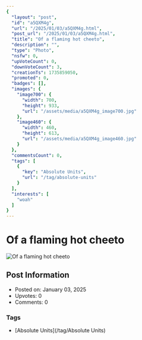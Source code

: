 ```yaml
---
{
  "layout": "post",
  "id": "a5QXM4g",
  "url": "/2025/01/03/a5QXM4g.html",
  "post_url": "/2025/01/03/a5QXM4g.html",
  "title": "Of a flaming hot cheeto",
  "description": "",
  "type": "Photo",
  "nsfw": 0,
  "upVoteCount": 0,
  "downVoteCount": 3,
  "creationTs": 1735859050,
  "promoted": 0,
  "badges": [],
  "images": {
    "image700": {
      "width": 700,
      "height": 933,
      "url": "/assets/media/a5QXM4g_image700.jpg"
    },
    "image460": {
      "width": 460,
      "height": 613,
      "url": "/assets/media/a5QXM4g_image460.jpg"
    }
  },
  "commentsCount": 0,
  "tags": [
    {
      "key": "Absolute Units",
      "url": "/tag/absolute-units"
    }
  ],
  "interests": [
    "woah"
  ]
}
---
```


# Of a flaming hot cheeto

![Of a flaming hot cheeto](/assets/media/a5QXM4g_image700.jpg)

## Post Information

- Posted on: January 03, 2025
- Upvotes: 0
- Comments: 0

### Tags

- [Absolute Units](/tag/Absolute Units)
